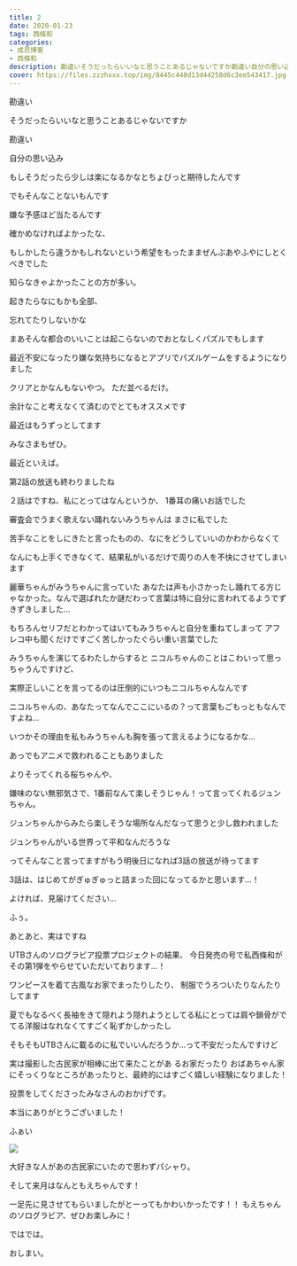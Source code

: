 ```yaml
---
title: 2
date: 2020-01-23
tags: 西條和
categories: 
- 成员博客
- 西條和
description: 勘違いそうだったらいいなと思うことあるじゃないですか勘違い自分の思い込みもしそうだ...
cover: https://files.zzzhxxx.top/img/8445c440d13d44258d6c3ee543417.jpg 
---
```


























勘違い















そうだったらいいなと思うことあるじゃないですか











勘違い

自分の思い込み


もしそうだったら少しは楽になるかなとちょびっと期待したんです











でもそんなことないもんです







嫌な予感ほど当たるんです







確かめなければよかったな、









もしかしたら違うかもしれないという希望をもったままぜんぶあやふやにしとくべきでした








知らなきゃよかったことの方が多い。








起きたらなにもかも全部、

忘れてたりしないかな











まあそんな都合のいいことは起こらないのでおとなしくパズルでもします










最近不安になったり嫌な気持ちになるとアプリでパズルゲームをするようになりました





クリアとかなんもないやつ。
ただ並べるだけ。









余計なこと考えなくて済むのでとてもオススメです






最近はもうずっとしてます


みなさまもぜひ。
















最近といえば。

第2話の放送も終わりましたね








２話はですね、私にとってはなんというか、
1番耳の痛いお話でした
















審査会でうまく歌えない踊れないみうちゃんは
まさに私でした








苦手なことをしにきたと言ったものの、なにをどうしていいのかわからなくて

なんにも上手くできなくて、結果私がいるだけで周りの人を不快にさせてしまいます











麗華ちゃんがみうちゃんに言っていた
あなたは声も小さかったし踊れてる方じゃなかった。なんで選ばれたか謎だわって言葉は特に自分に言われてるようでずきずきしました…






もちろんセリフだとわかってはいてもみうちゃんと自分を重ねてしまって
アフレコ中も聞くだけですごく苦しかったぐらい重い言葉でした












みうちゃんを演じてるわたしからすると
ニコルちゃんのことはこわいって思っちゃうんですけど、

実際正しいことを言ってるのは圧倒的にいつもニコルちゃんなんです









ニコルちゃんの、あなたってなんでここにいるの？って言葉もごもっともなんですよね…









いつかその理由を私もみうちゃんも胸を張って言えるようになるかな…













あっでもアニメで救われることもありました



よりそってくれる桜ちゃんや、

嫌味のない無邪気さで、1番前なんて楽しそうじゃん！って言ってくれるジュンちゃん。



ジュンちゃんからみたら楽しそうな場所なんだなって思うと少し救われました







ジュンちゃんがいる世界って平和なんだろうな












ってそんなこと言ってますがもう明後日になれば3話の放送が待ってます







3話は、はじめてがぎゅぎゅっと詰まった回になってるかと思います…！







よければ、見届けてください…





ふぅ。














あとあと、実はですね





UTBさんのソログラビア投票プロジェクトの結果、
今日発売の号で私西條和がその第1弾をやらせていただいております…！









ワンピースを着て古風なお家でまったりしたり、
制服でうろついたりなんたりしてます







夏でもなるべく長袖をきて隠れよう隠れようとしてる私にとっては肩や鎖骨がでてる洋服はなれなくてすごく恥ずかしかったし


そもそもUTBさんに載るのに私でいいんだろうか…って不安だったんですけど








実は撮影した古民家が相棒に出て来たことがあ
るお家だったり
おばあちゃん家にそっくりなところがあったりと、最終的にはすごく嬉しい経験になりました！







投票をしてくださったみなさんのおかげです。

本当にありがとうございました！







ふぁい

![](https://files.zzzhxxx.top/img/8445c440d13d44258d6c3ee543417.jpg)




大好きな人があの古民家にいたので思わずパシャり。











そして来月はなんともえちゃんです！





一足先に見させてもらいましたがとーってもかわいかったです！！
もえちゃんのソログラビア、ぜひお楽しみに！


















ではでは。

















おしまい。


